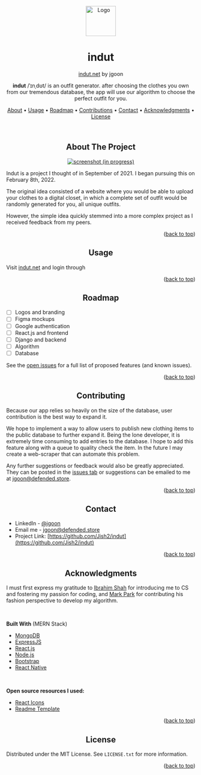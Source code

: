 <div  id="top"></div>
<br  />
<div align="center">
	<a  href="https://github.com/">
		<img src="img/logo.png" alt="Logo" width="80" height="80">
	</a>

# indut

[indut.net](https://indut.net/) by jgoon
<br/>

**indut** /ˈɪnˌdʊt/ is an outfit generator. after choosing the clothes you own from our tremendous database, the app will use our algorithm to choose the perfect outfit for you.

[About](#About) •
[Usage](#Usage) •
[Roadmap](#Roadmap) •
[Contributions](#Contributions) •
[Contact](#Contact) •
[Acknowledgments](#Acknowledgments) •
[License](#License)

</div>

<br />

<div id="About" align="center">

## About The Project

[![screenshot (in progress)][product-screenshot]](https://example.com)

</div>

Indut is a project I thought of in September of 2021. I began pursuing this on February 8th, 2022.

The original idea consisted of a website where you would be able to upload your clothes to a digital closet, in which a complete set of outfit would be randomly generated for you, all unique outfits.

However, the simple idea quickly stemmed into a more complex project as I received feedback from my peers.

<p  align="right">(<a  href="#top">back to top</a>)</p>

<div id="Usage" align="center">

## Usage</div>

Visit [indut.net](https://indut.net/) and login through

<p  align="right">(<a  href="#top">back to top</a>)</p>

<div id="Roadmap" align="center">

## Roadmap</div>

- [ ] Logos and branding
- [ ] Figma mockups
- [ ] Google authentication
- [ ] React.js and frontend
- [ ] Django and backend
- [ ] Algorithm
- [ ] Database

See the [open issues](https://github.com/Jish2/indut/issues) for a full list of proposed features (and known issues).

<p  align="right">(<a  href="#top">back to top</a>)</p>

<div id="Contributions" align="center">

## Contributing</div>

Because our app relies so heavily on the size of the database, user contribution is the best way to expand it.

We hope to implement a way to allow users to publish new clothing items to the public database to further expand it. Being the lone developer, it is extremely time consuming to add entries to the database. I hope to add this feature along with a queue to quality check the item. In the future I may create a web-scraper that can automate this problem.

Any further suggestions or feedback would also be greatly appreciated. They can be posted in the [issues tab](https://github.com/Jish2/indut/issues) or suggestions can be emailed to me at [jgoon@defended.store](mailto:jgoon@defended.store).

<p  align="right">(<a  href="#top">back to top</a>)</p>

<div id="Contact" align="center">

## Contact</div>

- LinkedIn - [@jgoon](https://www.linkedin.com/in/jgoon/)
- Email me - jgoon@defended.store
- Project Link: [https://github.com/Jish2/indut](https://github.com/Jish2/indut)

<p  align="right">(<a  href="#top">back to top</a>)</p>

<div id="Acknowledgments" align="center">

## Acknowledgments</div>

I must first express my gratitude to [Ibrahim Shah](example.com) for introducing me to CS and fostering my passion for coding, and [Mark Park](example.com) for contributing his fashion perspective to develop my algorithm.

<br />

**Built With** (MERN Stack)

- [MongoDB](https://www.mongodb.com/)
- [ExpressJS](https://expressjs.com/)
- [React.js](https://reactjs.org/)
- [Node.js](https://nodejs.org/en/)
- [Bootstrap](https://getbootstrap.com)
- [React Native](https://reactnative.dev/)

<br />

**Open source resources I used:**

- [React Icons](https://react-icons.github.io/react-icons/search)
- [Readme Template](https://github.com/othneildrew/Best-README-Template#built-with)
<p  align="right">(<a  href="#top">back to top</a>)</p>

<div id="License" align="center">

## License</div>

Distributed under the MIT License. See `LICENSE.txt` for more information.

<p  align="right">(<a  href="#top">back to top</a>)</p>

<!--- reference -->

[product-screenshot]: images/screenshot.png
